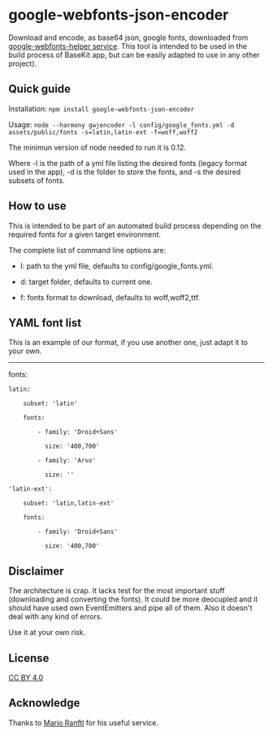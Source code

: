 # google-webfonts-json-encoder

Download and encode, as base64 json, google fonts, downloaded from [google-webfonts-helper service](https://github.com/majodev/google-webfonts-helper).
This tool is intended to be used in the build process of BaseKit app, but can be easily adapted to use in any other project).

## Quick guide 

Installation: `npm install google-webfonts-json-encoder`

Usage: `node --harmony gwjencoder -l config/google_fonts.yml -d assets/public/fonts -s=latin,latin-ext -f=woff,woff2`

The minimun version of node needed to run it is 0.12.

Where -l is the path of a yml file listing the desired fonts (legacy format used in the app),
-d is the folder to store the fonts, and -s the desired subsets of fonts.

## How to use
This is intended to be part of an automated build process depending on the required fonts for a given target environment.

The complete list of command line options are:

* l: path to the yml file, defaults to config/google_fonts.yml.

* d: target folder, defaults to current one.

* f: fonts format to download, defaults to woff,woff2,ttf.

## YAML font list
This is an example of our format, if you use another one, just adapt it to your own.

---

fonts:

    latin:

        subset: 'latin'

        fonts:

            - family: 'Droid+Sans'

              size: '400,700'

            - family: 'Arvo'

              size: ''

    'latin-ext': 

        subset: 'latin,latin-ext'

        fonts:

            - family: 'Droid+Sans'

              size: '400,700'

## Disclaimer
The architecture is crap. It lacks test for the most important stuff (downloading and converting the fonts).
It could be more deocupled and it should have used own EventEmitters and pipe all of them. Also it doesn't deal with
any kind of errors.

Use it at your own risk.

## License
[CC BY 4.0](https://creativecommons.org/licenses/by/4.0/)

## Acknowledge
Thanks to [Mario Ranftl](https://github.com/majodev) for his useful service.



